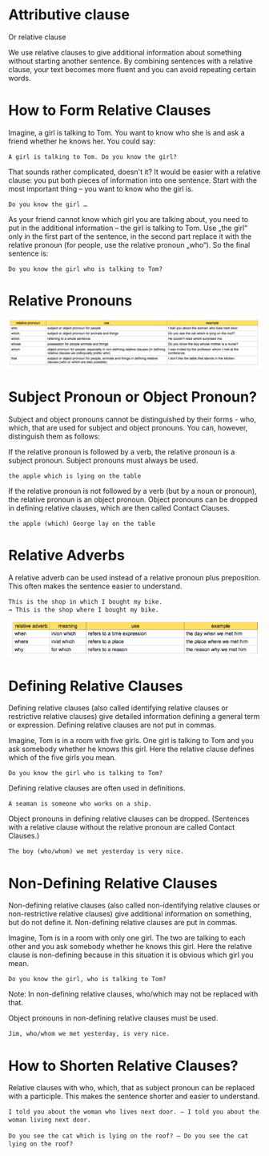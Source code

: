 # Attributive clause

Or relative clause

We use relative clauses to give additional information about something without starting another sentence. By combining sentences with a relative clause, your text becomes more fluent and you can avoid repeating certain words.

# How to Form Relative Clauses 
Imagine, a girl is talking to Tom. You want to know who she is and ask a friend whether he knows her. You could say:

	A girl is talking to Tom. Do you know the girl?

That sounds rather complicated, doesn't it? It would be easier with a relative clause: you put both pieces of information into one sentence. Start with the most important thing  – you want to know who the girl is.

	Do you know the girl …

As your friend cannot know which girl you are talking about, you need to put in the additional information  – the girl is talking to Tom. Use „the girl“ only in the first part of the sentence, in the second part replace it with the relative pronoun (for people, use the relative pronoun „who“). So the final sentence is:

	Do you know the girl who is talking to Tom?
	
# Relative Pronouns

![](relative1.png)

# Subject Pronoun or Object Pronoun?

Subject and object pronouns cannot be distinguished by their forms - who, which, that are used for subject and object pronouns. You can, however, distinguish them as follows:

If the relative pronoun is followed by a verb, the relative pronoun is a subject pronoun. Subject pronouns must always be used.

	the apple which is lying on the table

If the relative pronoun is not followed by a verb (but by a noun or pronoun), the relative pronoun is an object pronoun. Object pronouns can be dropped in defining relative clauses, which are then called Contact Clauses.

	the apple (which) George lay on the table
	
#	Relative Adverbs

A relative adverb can be used instead of a relative pronoun plus preposition. This often makes the sentence easier to understand.

	This is the shop in which I bought my bike.
	→ This is the shop where I bought my bike.
	
![](relative2.png)

#	Defining Relative Clauses 

Defining relative clauses (also called identifying relative clauses or restrictive relative clauses) give detailed information defining a general term or expression. Defining relative clauses are not put in commas.

Imagine, Tom is in a room with five girls. One girl is talking to Tom and you ask somebody whether he knows this girl. Here the relative clause defines which of the five girls you mean.

	Do you know the girl who is talking to Tom?

Defining relative clauses are often used in definitions.

	A seaman is someone who works on a ship.

Object pronouns in defining relative clauses can be dropped. (Sentences with a relative clause without the relative pronoun are called Contact Clauses.)

	The boy (who/whom) we met yesterday is very nice.

#	Non-Defining Relative Clauses 

Non-defining relative clauses (also called non-identifying relative clauses or non-restrictive relative clauses) give additional information on something, but do not define it. Non-defining relative clauses are put in commas.

Imagine, Tom is in a room with only one girl. The two are talking to each other and you ask somebody whether he knows this girl. Here the relative clause is non-defining because in this situation it is obvious which girl you mean.

	Do you know the girl, who is talking to Tom?

Note: In non-defining relative clauses, who/which may not be replaced with that.

Object pronouns in non-defining relative clauses must be used.

	Jim, who/whom we met yesterday, is very nice.

#	How to Shorten Relative Clauses?

Relative clauses with who, which, that as subject pronoun can be replaced with a participle. This makes the sentence shorter and easier to understand.

	I told you about the woman who lives next door. – I told you about the woman living next door.

	Do you see the cat which is lying on the roof? – Do you see the cat lying on the roof?